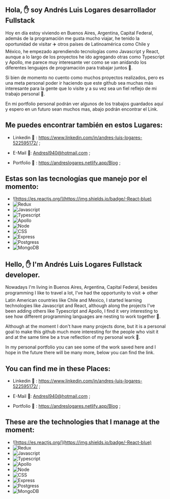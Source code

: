 ## Hola, ✋ soy Andrés Luis Logares desarrollador Fullstack

  Hoy en día estoy viviendo en Buenos Aires, Argentina, Capital Federal, además de la programación me gusta mucho viajar, he tenido la oportunidad de visitar ✈️ otros países de Latinoamérica como Chile y México, he empezado aprendiendo tecnologías como Javascript y React, aunque a lo largo de los proyectos he ido agregando otras como Typescript y Apollo, me parece muy interesante ver como se van anidando los diferentes lenguajes de programación para trabajar juntos 🤝.

  Si bien de momento no cuento como muchos proyectos realizados, pero es una meta personal poder ir haciendo que este github sea muchas más interesante para la gente que lo visite y a su vez sea un fiel reflejo de mi trabajo personal 🚧.
      
 En mi portfolio personal podrán ver algunos de los trabajos guardados aquí y espero en un futuro sean muchos mas, abajo podrán encontrar el Link.
  
  ## Me puedes encontrar también en estos Lugares:
       
  - Linkedin 🔗 : https://www.linkedin.com/in/andres-luis-logares-522595172/ ;
    
  - E-Mail 📧: Andresl940@hotmail.com ;
  
  - Portfolio :briefcase: : https://andreslogares.netlify.app/Blog ; 

## Estas son las tecnologías que manejo por el momento: 

  - ![https://es.reactjs.org/](https://img.shields.io/badge/-React-blue)
  - ![Redux](https://img.shields.io/badge/-Redux-red)
  - ![Javascript](https://img.shields.io/badge/-Javascript-yellow)
  - ![Typescript](https://img.shields.io/badge/-Typescript-green)
  - ![Apollo](https://img.shields.io/badge/-Apollo-red)
  - ![Node](https://img.shields.io/badge/-Node-green)
  - ![CSS](https://img.shields.io/badge/-CSS-yellowgreen)
  - ![Express](https://img.shields.io/badge/-Express-blue)
  - ![Postgress](https://img.shields.io/badge/-Postgress-green)
  - ![MongoDB](https://img.shields.io/badge/-MongoDB-lightgrey)



## Hello, ✋ I'm Andrés Luis Logares Fullstack developer.

  Nowadays I'm living in Buenos Aires, Argentina, Capital Federal, besides programming I like to travel a lot, I've had the opportunity to visit ✈️ other Latin American countries like Chile and Mexico, I started learning technologies like Javascript and React, although along the projects I've been adding others like Typescript and Apollo, I find it very interesting to see how different programming languages are nesting to work together 🤝.

  Although at the moment I don't have many projects done, but it is a personal goal to make this github much more interesting for the people who visit it and at the same time be a true reflection of my personal work 🚧.
      
 In my personal portfolio you can see some of the work saved here and I hope in the future there will be many more, below you can find the link.

  ## You can find me in these Places:

- Linkedin 🔗 : https://www.linkedin.com/in/andres-luis-logares-522595172/ ;
    
- E-Mail 📧: Andresl940@hotmail.com ;
  
- Portfolio :briefcase: : https://andreslogares.netlify.app/Blog ; 

## These are the technologies that I manage at the moment: 

  - ![https://es.reactjs.org/](https://img.shields.io/badge/-React-blue)
  - ![Redux](https://img.shields.io/badge/-Redux-red)
  - ![Javascript](https://img.shields.io/badge/-Javascript-yellow)
  - ![Typescript](https://img.shields.io/badge/-Typescript-green)
  - ![Apollo](https://img.shields.io/badge/-Apollo-red)
  - ![Node](https://img.shields.io/badge/-Node-green)
  - ![CSS](https://img.shields.io/badge/-CSS-yellowgreen)
  - ![Express](https://img.shields.io/badge/-Express-blue)
  - ![Postgress](https://img.shields.io/badge/-Postgress-green)
  - ![MongoDB](https://img.shields.io/badge/-MongoDB-lightgrey)

